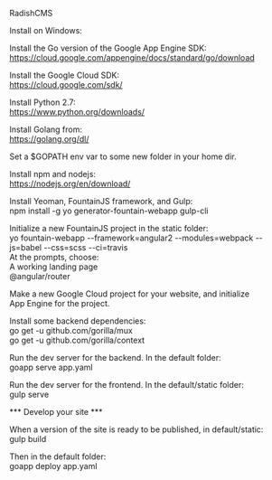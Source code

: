 RadishCMS

Install on Windows:  

Install the Go version of the Google App Engine SDK:  
	https://cloud.google.com/appengine/docs/standard/go/download  

Install the Google Cloud SDK:  
	https://cloud.google.com/sdk/  

Install Python 2.7:  
	https://www.python.org/downloads/  

Install Golang from:  
	https://golang.org/dl/  

Set a $GOPATH env var to some new folder in your home dir.  

Install npm and nodejs:  
	https://nodejs.org/en/download/  

Install Yeoman, FountainJS framework, and Gulp:  
	npm install -g yo generator-fountain-webapp gulp-cli  

Initialize a new FountainJS project in the static folder:  
	yo fountain-webapp --framework=angular2 --modules=webpack --js=babel --css=scss --ci=travis  
	At the prompts, choose:  
		A working landing page  
		@angular/router  

Make a new Google Cloud project for your website, and initialize  
App Engine for the project.  

Install some backend dependencies:  
	go get -u github.com/gorilla/mux  
	go get -u github.com/gorilla/context  

Run the dev server for the backend. In the default folder:  
	goapp serve app.yaml  

Run the dev server for the frontend. In the default/static folder:  
	gulp serve  

*** Develop your site ***  

When a version of the site is ready to be published, in default/static:  
	gulp build  

Then in the default folder:  
	goapp deploy app.yaml  
